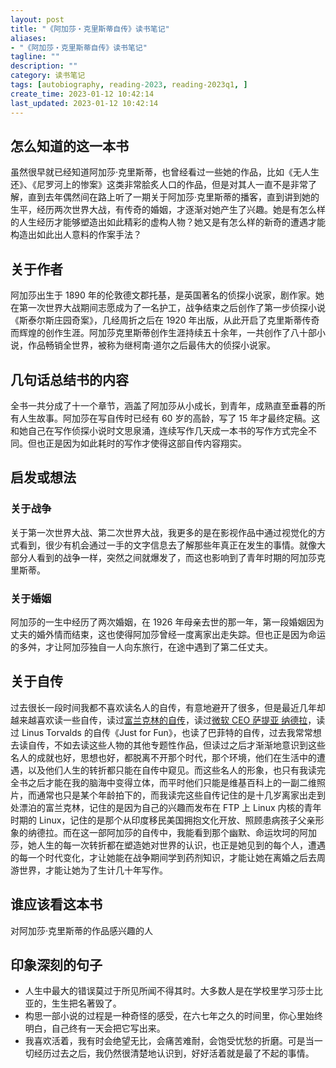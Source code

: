 ```yaml
---
layout: post
title: "《阿加莎・克里斯蒂自传》读书笔记"
aliases:
- "《阿加莎・克里斯蒂自传》读书笔记"
tagline: ""
description: ""
category: 读书笔记
tags: [autobiography, reading-2023, reading-2023q1, ]
create_time: 2023-01-12 10:42:14
last_updated: 2023-01-12 10:42:14
---
```


## 怎么知道的这一本书

虽然很早就已经知道阿加莎·克里斯蒂，也曾经看过一些她的作品，比如《无人生还》、《尼罗河上的惨案》这类非常脍炙人口的作品，但是对其人一直不是非常了解，直到去年偶然间在路上听了一期关于阿加莎·克里斯蒂的播客，直到讲到她的生平，经历两次世界大战，有传奇的婚姻，才逐渐对她产生了兴趣。她是有怎么样的人生经历才能够塑造出如此精彩的虚构人物？她又是有怎么样的新奇的遭遇才能构造出如此出人意料的作案手法？

## 关于作者

阿加莎出生于 1890 年的伦敦德文郡托基，是英国著名的侦探小说家，剧作家。她在第一次世界大战期间志愿成为了一名护工，战争结束之后创作了第一步侦探小说《斯泰尔斯庄园奇案》，几经周折之后在 1920 年出版，从此开启了克里斯蒂传奇而辉煌的创作生涯。阿加莎克里斯蒂创作生涯持续五十余年，一共创作了八十部小说，作品畅销全世界，被称为继柯南·道尔之后最伟大的侦探小说家。

## 几句话总结书的内容

全书一共分成了十一个章节，涵盖了阿加莎从小成长，到青年，成熟直至垂暮的所有人生故事。阿加莎在写自传时已经有 60 岁的高龄，写了 15 年才最终定稿。这和她自己在写作侦探小说时文思泉涌，连续写作几天成一本书的写作方式完全不同。但也正是因为如此耗时的写作才使得这部自传内容翔实。

## 启发或想法

### 关于战争

关于第一次世界大战、第二次世界大战，我更多的是在影视作品中通过视觉化的方式看到，很少有机会通过一手的文字信息去了解那些年真正在发生的事情。就像大部分人看到的战争一样，突然之间就爆发了，而这也影响到了青年时期的阿加莎克里斯蒂。

### 关于婚姻

阿加莎的一生中经历了两次婚姻，在 1926 年母亲去世的那一年，第一段婚姻因为丈夫的婚外情而结束，这也使得阿加莎曾经一度离家出走失踪。但也正是因为命运的多舛，才让阿加莎独自一人向东旅行，在途中遇到了第二任丈夫。

## 关于自传

过去很长一段时间我都不喜欢读名人的自传，有意地避开了很多，但是最近几年却越来越喜欢读一些自传，读过[富兰克林的自传](/post/2022/08/franklin-autobiography.html)，读过[微软 CEO 萨提亚 纳德拉](/post/2022/06/hit-refresh.html)，读过 Linus Torvalds 的自传《Just for Fun》，也读了巴菲特的自传，过去我常常想去读自传，不如去读这些人物的其他专题性作品，但读过之后才渐渐地意识到这些名人的成就也好，思想也好，都脱离不开那个时代，那个环境，他们在生活中的遭遇，以及他们人生的转折都只能在自传中窥见。而这些名人的形象，也只有我读完全书之后才能在我的脑海中变得立体，而平时他们只能是维基百科上的一副二维照片，而通常也只是某个年龄拍下的，而我读完这些自传记住的是十几岁离家出走到处漂泊的富兰克林，记住的是因为自己的兴趣而发布在 FTP 上 Linux 内核的青年时期的 Linux，记住的是那个从印度移民美国拥抱文化开放、照顾患病孩子父亲形象的纳德拉。而在这一部阿加莎的自传中，我能看到那个幽默、命运坎坷的阿加莎，她人生的每一次转折都在塑造她对世界的认识，也正是她见到的每个人，遭遇的每一个时代变化，才让她能在战争期间学到药剂知识，才能让她在离婚之后去周游世界，才能让她为了生计几十年写作。

## 谁应该看这本书

对阿加莎·克里斯蒂的作品感兴趣的人

## 印象深刻的句子

- 人生中最大的错误莫过于所见所闻不得其时。大多数人是在学校里学习莎士比亚的，生生把名著毁了。
- 构思一部小说的过程是一种奇怪的感受，在六七年之久的时间里，你心里始终明白，自己终有一天会把它写出来。
- 我喜欢活着，我有时会绝望无比，会痛苦难耐，会饱受忧愁的折磨。可是当一切经历过去之后，我仍然很清楚地认识到，好好活着就是最了不起的事情。
